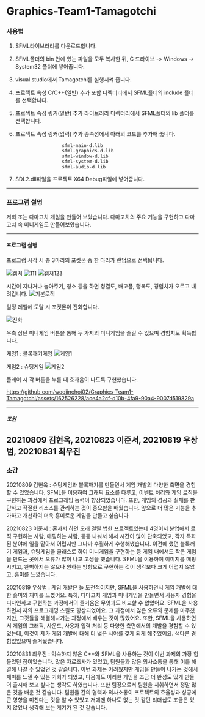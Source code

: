 # Graphics-Team1-Tamagotchi

### 사용법
1. SFML라이브러리를 다운로드합니다.
2. SFML폴더의 bin 안에 있는 파일을 모두 복사한 뒤, C 드라이브 -> Windows -> System32 폴더에 넣어줍니다.
3. visual studio에서 Tamagotchi를 실행시켜 줍니다.
4. 프로젝트 속성 C/C++(일반) 추가 포함 디렉터리에서 SFML폴더의 include 폴더를 선택합니다.
5. 프로젝트 속성 링커(일반) 추가 라이브러리 디렉터리에서 SFML폴더의 lib 폴더를 선택합니다.
6. 프로젝트 속성 링커(입력) 추가 종속성에서 아래의 코드를 추가해 줍니다.
   
                        sfml-main-d.lib
                        sfml-graphics-d.lib
                        sfml-window-d.lib
                        sfml-system-d.lib
                        sfml-audio-d.lib
7. SDL2.dll파일을 프로젝트 X64 Debug파일에 넣어줍니다.
---------
### 프로그램 설명
저희 조는 다마고치 게임을 만들어 보았습니다. 다마고치의 주요 기능을 구현하고 다마고치 속 미니게임도 만들어보았습니다.

--------
#### 프로그램 실행 
프로그램 시작 시 총 3마리의 포켓몬 중 한 마리가 랜덤으로 선택됩니다.

![캡처](https://github.com/woojinchoi02/Graphics-Team1-Tamagotchi/assets/162526228/0bf29758-0517-4627-8581-f850b55a4a38)
![111](https://github.com/woojinchoi02/Graphics-Team1-Tamagotchi/assets/162526228/67457b9a-aa32-43e4-8574-096a12cdf485)
![캡처123](https://github.com/woojinchoi02/Graphics-Team1-Tamagotchi/assets/162526228/cf748d00-0bcb-48a2-8651-1de8aad67064)

시간이 지나거나 놀아주기, 청소 등을 하면 청결도, 배고픔, 행복도, 경험치가 오르고 내려갑니다.
![기본로직](https://github.com/woojinchoi02/Graphics-Team1-Tamagotchi/assets/162526228/927c255a-4751-4309-a3f3-d326c9149b50)

일정 레벨에 도달 시 포켓몬이 진화합니다.

![진화](https://github.com/woojinchoi02/Graphics-Team1-Tamagotchi/assets/162526228/59fa740d-d7dd-400d-b186-de0e87320352)

우측 상단 미니게임 버튼을 통해 두 가지의 미니게임을 즐길 수 있으며 경험치도 획득합니다.

게임1 : 블록깨기게임
![게임1](https://github.com/woojinchoi02/Graphics-Team1-Tamagotchi/assets/162526228/f24d1230-c169-4f7a-89e8-674cf352f4ad)

게임2 : 슈팅게임
![게임2](https://github.com/woojinchoi02/Graphics-Team1-Tamagotchi/assets/162526228/1a83e135-32b4-4238-af54-ae025d67cdeb)

플레이 시 각 버튼을 누를 때 효과음이 나도록 구현했습니다.

https://github.com/woojinchoi02/Graphics-Team1-Tamagotchi/assets/162526228/ace4a2cf-d10b-4fa9-90a4-9007d519829a

------
##### 조원
20210809 김현욱, 20210823 이준서, 20210819 우상범, 20210831 최우진
------
### 소감
20210809 김현욱 : 슈팅게임과 블록깨기를 만들면서 게임 개발의 다양한 측면을 경험할 수 있었습니다. SFML을 이용하여 그래픽 요소를 다루고, 이벤트 처리와 게임 로직을 구현하는 과정에서 프로그래밍 능력이 향상되었습니다. 또한, 게임의 성공과 실패를 판단하고 적절한 리소스를 관리하는 것이 중요함을 배웠습니다. 앞으로 더 많은 기능을 추가하고 개선하여 더욱 흥미로운 게임을 만들고 싶습니다.

20210823 이준서 : 혼자서 하면 오래 걸릴 법한 프로젝트였는데 4명이서 분업해서 로직 구현하는 사람, 매핑하는 사람, 등등 나눠서  해서 시간이 많이 단축되었고, 각자 특화된 분야에 일을 맡아서 어렵지만 그나마 수월하게 수행해냈습니다.  이전에 했던 블록깨기 게임과, 슈팅게임을 클래스로 하여 미니게임을 구현하는 등 게임 내에서도 작은 게임을 만드는 곳에서 오류가 많이 나고 고생을 했습니다. SFML을 이용하여 이미지를 매핑시키고, 완벽하지는 않으나 원하는 방향으로 구현하는 것이 생각보다 크게 어렵지 않았고, 흥미를 느꼈습니다.

20210819 우상범 : 게임 개발은 늘 도전적이지만, SFML을 사용하면서 게임 개발에 대한 흥미와 재미를 느꼈어요. 특히, 다마고치 게임과 미니게임을 만들면서 사용자 경험을 디자인하고 구현하는 과정에서의 즐거움은 무엇과도 비교할 수 없었어요. SFML을 사용하면서 저의 프로그래밍 스킬도 향상되었어요. 그 과정에서 많은 오류와 문제를 마주쳤지만, 그것들을 해결해나가는 과정에서 배우는 것이 많았어요. 또한, SFML을 사용하면서 게임의 그래픽, 사운드, 사용자 입력 처리 등 다양한 측면에서의 개발을 경험할 수 있었는데, 이것이 제가 게임 개발에 대해 더 넓은 시야를 갖게 되게 해주었어요. 색다른 경험있었으며 즐거웠습니다.

20210831 최우진 : 익숙하지 않은 C++와 SFML을 사용하는 것이 이번 과제의 가장 힘들었던 점이었습니다. 많은 자료조사가 있었고, 팀원들과 많은 의사소통을 통해 이를 해결해 나갈 수 있었던 것 같습니다. 이번 과제는 어려웠지만 게임을 만들어 나가는 것에서 재미를 느낄 수 있는 기회가 되었고, 다음에도 이러한 게임을 조금 더 완성도 있게 만들어 출시해 보고 싶다는 생각도 하였습니다. 또한 팀장으로서 팀원을 지휘하면서 정말 많은 것을 배운 것 같습니다. 팀원들 간의 협력과 의사소통이 프로젝트의 효율성과 성공에 큰 영향을 미친다는 것을 알 수 있었고 저에겐 하나도 없는 것 같던 리더십도 조금은 있지 않았나 생각해 보는 계기가 된 것 같습니다. 

